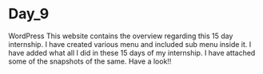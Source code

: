 # Day_9
WordPress
This website contains the overview regarding this 15 day internship.
I have created various menu and included sub menu inside it.
I have added what all I did in these 15 days of my internship. 
I have attached some of the snapshots of the same.
Have a look!!
